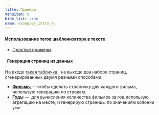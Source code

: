 ```yaml
---
title: Примеры
menuitem: 5
hide_list: true
name: examples_intro_ru
---
```


#### Использование тегов шаблонизатора в тексте

- [ Простые примеры ](/+name:template_tags_ru)

####   Генерация страниц из данных

На входе [ такая табличка ](/+name:movies_table_ru), на выходе два набора страниц, сгенерированных
двумя разными способами:

- **[ Фильмы ](/ru/examples/movies/index.html)** — чтобы сделать страничку для каждого фильма, использую генерацию по строкам.
- **[ Годы](/ru/examples/years/index.html)** —  для вычисления количества фильмов за год использую агрегацию на месте, и генерирую страницы по значениям колонки `year`
